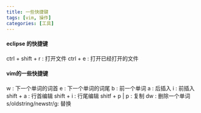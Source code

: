 ```yaml
---
title: 一些快捷键
tags: [vim, 操作]
categories: [工具]
---
```

#### eclipse 的快捷键
ctrl + shift + r : 打开文件
ctrl + e : 打开已经打开的文件


#### vim的一些快捷键
w : 下一个单词的词首
e : 下一个单词的词尾
b : 前一个单词
a : 后插入
i : 前插入
shift + a : 行首编辑
shift + i : 行尾编辑
shitf + p | p : 复制
dw : 删除一个单词
s/oldstring/newstr/g: 替换
